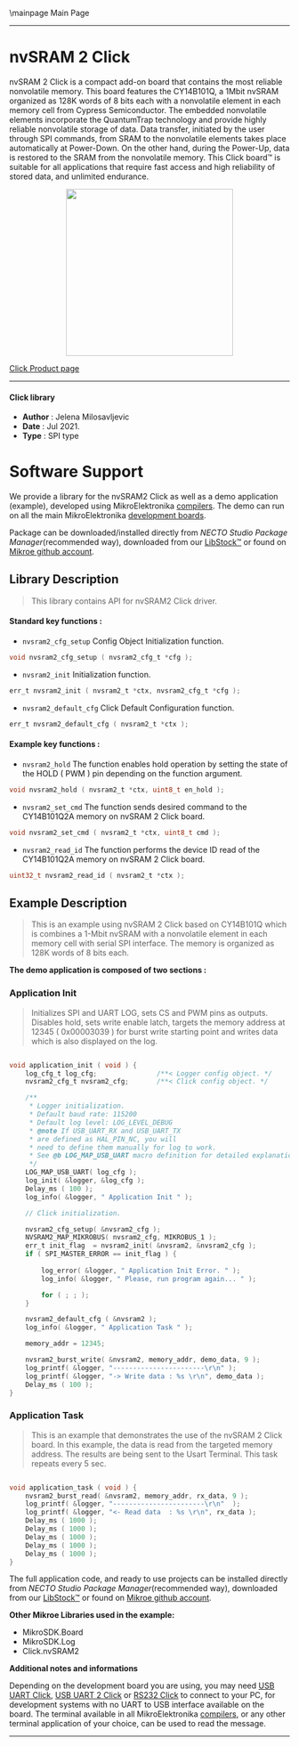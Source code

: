 \mainpage Main Page

---
# nvSRAM 2 Click

nvSRAM 2 Click is a compact add-on board that contains the most reliable nonvolatile memory. This board features the CY14B101Q, a 1Mbit nvSRAM organized as 128K words of 8 bits each with a nonvolatile element in each memory cell from Cypress Semiconductor. The embedded nonvolatile elements incorporate the QuantumTrap technology and provide highly reliable nonvolatile storage of data. Data transfer, initiated by the user through SPI commands, from SRAM to the nonvolatile elements takes place automatically at Power-Down. On the other hand, during the Power-Up, data is restored to the SRAM from the nonvolatile memory. This Click board™ is suitable for all applications that require fast access and high reliability of stored data, and unlimited endurance.

<p align="center">
  <img src="https://download.mikroe.com/images/click_for_ide/nvsram2_click.png" height=300px>
</p>

[Click Product page](https://www.mikroe.com/nvsram-2-click)

---


#### Click library

- **Author**        : Jelena Milosavljevic
- **Date**          : Jul 2021.
- **Type**          : SPI type


# Software Support

We provide a library for the nvSRAM2 Click
as well as a demo application (example), developed using MikroElektronika
[compilers](https://www.mikroe.com/necto-studio).
The demo can run on all the main MikroElektronika [development boards](https://www.mikroe.com/development-boards).

Package can be downloaded/installed directly from *NECTO Studio Package Manager*(recommended way), downloaded from our [LibStock&trade;](https://libstock.mikroe.com) or found on [Mikroe github account](https://github.com/MikroElektronika/mikrosdk_click_v2/tree/master/clicks).

## Library Description

> This library contains API for nvSRAM2 Click driver.

#### Standard key functions :

- `nvsram2_cfg_setup` Config Object Initialization function.
```c
void nvsram2_cfg_setup ( nvsram2_cfg_t *cfg );
```

- `nvsram2_init` Initialization function.
```c
err_t nvsram2_init ( nvsram2_t *ctx, nvsram2_cfg_t *cfg );
```

- `nvsram2_default_cfg` Click Default Configuration function.
```c
err_t nvsram2_default_cfg ( nvsram2_t *ctx );
```

#### Example key functions :

- `nvsram2_hold` The function enables hold operation by setting the state of the HOLD ( PWM ) pin depending on the function argument.
```c
void nvsram2_hold ( nvsram2_t *ctx, uint8_t en_hold );
```

- `nvsram2_set_cmd` The function sends desired command to the CY14B101Q2A memory on nvSRAM 2 Click board.
```c
void nvsram2_set_cmd ( nvsram2_t *ctx, uint8_t cmd );
```

- `nvsram2_read_id` The function performs the device ID read of the CY14B101Q2A memory on nvSRAM 2 Click board.
```c
uint32_t nvsram2_read_id ( nvsram2_t *ctx );
```

## Example Description

> This is an example using nvSRAM 2 Click based on CY14B101Q which is combines a 1-Mbit nvSRAM with a nonvolatile element in each memory cell with serial SPI interface. The memory is organized as 128K words of 8 bits each.

**The demo application is composed of two sections :**

### Application Init

> Initializes SPI and UART LOG, sets CS and PWM pins as outputs. Disables hold, sets write enable latch, targets the memory address at 12345 ( 0x00003039 ) for burst write starting point and writes data which is also displayed on the log.

```c

void application_init ( void ) {
    log_cfg_t log_cfg;               /**< Logger config object. */
    nvsram2_cfg_t nvsram2_cfg;       /**< Click config object. */

    /** 
     * Logger initialization.
     * Default baud rate: 115200
     * Default log level: LOG_LEVEL_DEBUG
     * @note If USB_UART_RX and USB_UART_TX 
     * are defined as HAL_PIN_NC, you will 
     * need to define them manually for log to work. 
     * See @b LOG_MAP_USB_UART macro definition for detailed explanation.
     */
    LOG_MAP_USB_UART( log_cfg );
    log_init( &logger, &log_cfg );
    Delay_ms ( 100 );
    log_info( &logger, " Application Init " );

    // Click initialization.

    nvsram2_cfg_setup( &nvsram2_cfg );
    NVSRAM2_MAP_MIKROBUS( nvsram2_cfg, MIKROBUS_1 );
    err_t init_flag  = nvsram2_init( &nvsram2, &nvsram2_cfg );
    if ( SPI_MASTER_ERROR == init_flag ) {
        
        log_error( &logger, " Application Init Error. " );
        log_info( &logger, " Please, run program again... " );

        for ( ; ; );
    }

    nvsram2_default_cfg ( &nvsram2 );
    log_info( &logger, " Application Task " );

    memory_addr = 12345;

    nvsram2_burst_write( &nvsram2, memory_addr, demo_data, 9 );
    log_printf( &logger, "-----------------------\r\n" );
    log_printf( &logger, "-> Write data : %s \r\n", demo_data );
    Delay_ms ( 100 );
}

```

### Application Task

> This is an example that demonstrates the use of the nvSRAM 2 Click board. In this example, the data is read from the targeted memory address. The results are being sent to the Usart Terminal. This task repeats every 5 sec.

```c

void application_task ( void ) {
    nvsram2_burst_read( &nvsram2, memory_addr, rx_data, 9 );
    log_printf( &logger, "-----------------------\r\n"  );
    log_printf( &logger, "<- Read data  : %s \r\n", rx_data );
    Delay_ms ( 1000 );
    Delay_ms ( 1000 );
    Delay_ms ( 1000 );
    Delay_ms ( 1000 );
    Delay_ms ( 1000 );
}   

```

The full application code, and ready to use projects can be installed directly from *NECTO Studio Package Manager*(recommended way), downloaded from our [LibStock&trade;](https://libstock.mikroe.com) or found on [Mikroe github account](https://github.com/MikroElektronika/mikrosdk_click_v2/tree/master/clicks).

**Other Mikroe Libraries used in the example:**

- MikroSDK.Board
- MikroSDK.Log
- Click.nvSRAM2

**Additional notes and informations**

Depending on the development board you are using, you may need
[USB UART Click](http://shop.mikroe.com/usb-uart-click),
[USB UART 2 Click](http://shop.mikroe.com/usb-uart-2-click) or
[RS232 Click](http://shop.mikroe.com/rs232-click) to connect to your PC, for
development systems with no UART to USB interface available on the board. The
terminal available in all MikroElektronika
[compilers](http://shop.mikroe.com/compilers), or any other terminal application
of your choice, can be used to read the message.

---
